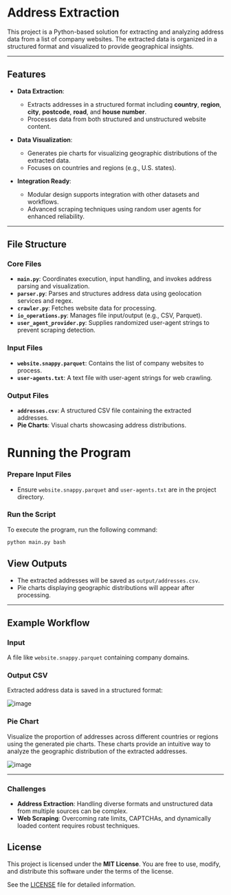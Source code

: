 # **Address Extraction**

This project is a Python-based solution for extracting and analyzing address data from a list of company websites. The extracted data is organized in a structured format and visualized to provide geographical insights.

---

## **Features**

- **Data Extraction**:
  - Extracts addresses in a structured format including **country**, **region**, **city**, **postcode**, **road**, and **house number**.
  - Processes data from both structured and unstructured website content.

- **Data Visualization**:
  - Generates pie charts for visualizing geographic distributions of the extracted data.
  - Focuses on countries and regions (e.g., U.S. states).

- **Integration Ready**:
  - Modular design supports integration with other datasets and workflows.
  - Advanced scraping techniques using random user agents for enhanced reliability.

---

## **File Structure**

### **Core Files**
- **`main.py`**: Coordinates execution, input handling, and invokes address parsing and visualization.
- **`parser.py`**: Parses and structures address data using geolocation services and regex.
- **`crawler.py`**: Fetches website data for processing.
- **`io_operations.py`**: Manages file input/output (e.g., CSV, Parquet).
- **`user_agent_provider.py`**: Supplies randomized user-agent strings to prevent scraping detection.

### **Input Files**
- **`website.snappy.parquet`**: Contains the list of company websites to process.
- **`user-agents.txt`**: A text file with user-agent strings for web crawling.

### **Output Files**
- **`addresses.csv`**: A structured CSV file containing the extracted addresses.
- **Pie Charts**: Visual charts showcasing address distributions.

# **Running the Program**

### **Prepare Input Files**
- Ensure `website.snappy.parquet` and `user-agents.txt` are in the project directory.


### **Run the Script**
To execute the program, run the following command:
```bash
python main.py bash
```
## **View Outputs**

- The extracted addresses will be saved as `output/addresses.csv`.
- Pie charts displaying geographic distributions will appear after processing.

---

## **Example Workflow**

### **Input**
A file like `website.snappy.parquet` containing company domains.

### **Output CSV**
Extracted address data is saved in a structured format:


![image](https://github.com/user-attachments/assets/1e819bfe-37b9-4600-b2d1-5eb6825c5bc8)

### **Pie Chart**

Visualize the proportion of addresses across different countries or regions using the generated pie charts. These charts provide an intuitive way to analyze the geographic distribution of the extracted addresses.


![image](https://github.com/user-attachments/assets/2d2b020f-c279-48f0-a802-2ed09bfbbfce)

---

### **Challenges**

- **Address Extraction**: Handling diverse formats and unstructured data from multiple sources can be complex.
- **Web Scraping**: Overcoming rate limits, CAPTCHAs, and dynamically loaded content requires robust techniques.


## **License**

This project is licensed under the **MIT License**. You are free to use, modify, and distribute this software under the terms of the license. 

See the [LICENSE](LICENSE) file for detailed information.














